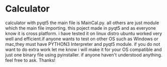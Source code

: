 # Calculator
calculator with pyqt5
  the main file is MainCal.py. all others are just module which the main file importing.
this poject made in pyqt5 and as everyone know it is cross platform. 
i have tested it on linux distro ubuntu worked very well and efficient.if anyone wants to test on other OS such as Windows or mac,they must have PYTHON3 Interpreter and pyqt5 module.
if you do not want to do extra work let me know i will make it for your OS compatible and just one binary file using pyinstaller.
if anyone haven't understood anything. feel free to ask. 
Thanks!
